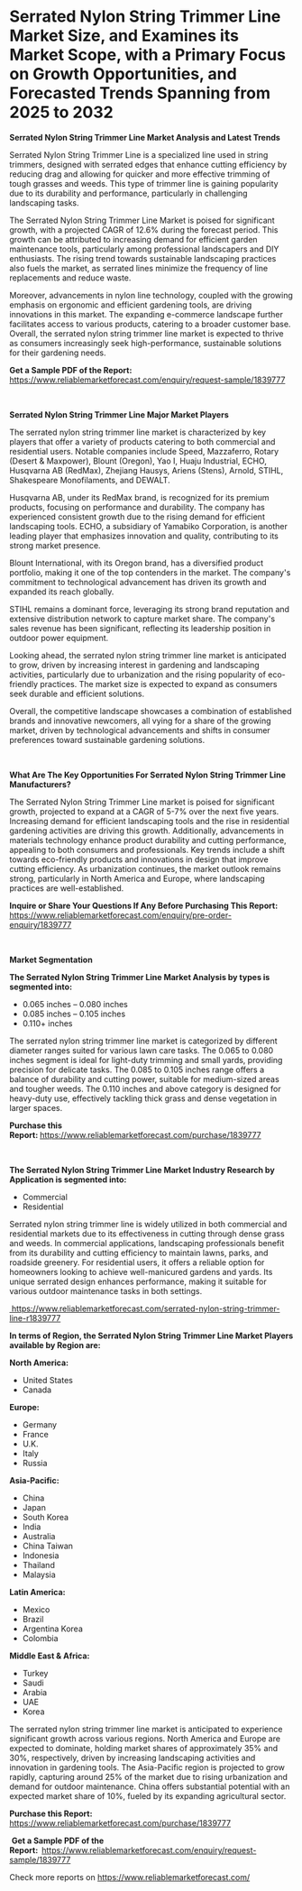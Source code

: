 <p><h1>Serrated Nylon String Trimmer Line Market Size, and Examines its Market Scope, with a Primary Focus on Growth Opportunities, and Forecasted Trends Spanning from 2025 to 2032</h1></p><p><strong>Serrated Nylon String Trimmer Line Market Analysis and Latest Trends</strong></p>
<p><p>Serrated Nylon String Trimmer Line is a specialized line used in string trimmers, designed with serrated edges that enhance cutting efficiency by reducing drag and allowing for quicker and more effective trimming of tough grasses and weeds. This type of trimmer line is gaining popularity due to its durability and performance, particularly in challenging landscaping tasks. </p><p>The Serrated Nylon String Trimmer Line Market is poised for significant growth, with a projected CAGR of 12.6% during the forecast period. This growth can be attributed to increasing demand for efficient garden maintenance tools, particularly among professional landscapers and DIY enthusiasts. The rising trend towards sustainable landscaping practices also fuels the market, as serrated lines minimize the frequency of line replacements and reduce waste. </p><p>Moreover, advancements in nylon line technology, coupled with the growing emphasis on ergonomic and efficient gardening tools, are driving innovations in this market. The expanding e-commerce landscape further facilitates access to various products, catering to a broader customer base. Overall, the serrated nylon string trimmer line market is expected to thrive as consumers increasingly seek high-performance, sustainable solutions for their gardening needs.</p></p>
<p><strong>Get a Sample PDF of the Report:&nbsp;</strong> <a href="https://www.reliablemarketforecast.com/enquiry/request-sample/1839777?utm_campaign=1832&utm_medium=2&utm_source=Github&utm_content=ia&utm_term=03022025&utm_id=serrated-nylon-string-trimmer-line">https://www.reliablemarketforecast.com/enquiry/request-sample/1839777</a></p>
<p>&nbsp;</p>
<p><strong>Serrated Nylon String Trimmer Line Major Market Players</strong></p>
<p><p>The serrated nylon string trimmer line market is characterized by key players that offer a variety of products catering to both commercial and residential users. Notable companies include Speed, Mazzaferro, Rotary (Desert & Maxpower), Blount (Oregon), Yao I, Huaju Industrial, ECHO, Husqvarna AB (RedMax), Zhejiang Hausys, Ariens (Stens), Arnold, STIHL, Shakespeare Monofilaments, and DEWALT.</p><p>Husqvarna AB, under its RedMax brand, is recognized for its premium products, focusing on performance and durability. The company has experienced consistent growth due to the rising demand for efficient landscaping tools. ECHO, a subsidiary of Yamabiko Corporation, is another leading player that emphasizes innovation and quality, contributing to its strong market presence.</p><p>Blount International, with its Oregon brand, has a diversified product portfolio, making it one of the top contenders in the market. The company's commitment to technological advancement has driven its growth and expanded its reach globally.</p><p>STIHL remains a dominant force, leveraging its strong brand reputation and extensive distribution network to capture market share. The company's sales revenue has been significant, reflecting its leadership position in outdoor power equipment.</p><p>Looking ahead, the serrated nylon string trimmer line market is anticipated to grow, driven by increasing interest in gardening and landscaping activities, particularly due to urbanization and the rising popularity of eco-friendly practices. The market size is expected to expand as consumers seek durable and efficient solutions.</p><p>Overall, the competitive landscape showcases a combination of established brands and innovative newcomers, all vying for a share of the growing market, driven by technological advancements and shifts in consumer preferences toward sustainable gardening solutions.</p></p>
<p>&nbsp;</p>
<p><strong>What Are The Key Opportunities For Serrated Nylon String Trimmer Line Manufacturers?</strong></p>
<p><p>The Serrated Nylon String Trimmer Line market is poised for significant growth, projected to expand at a CAGR of 5-7% over the next five years. Increasing demand for efficient landscaping tools and the rise in residential gardening activities are driving this growth. Additionally, advancements in materials technology enhance product durability and cutting performance, appealing to both consumers and professionals. Key trends include a shift towards eco-friendly products and innovations in design that improve cutting efficiency. As urbanization continues, the market outlook remains strong, particularly in North America and Europe, where landscaping practices are well-established.</p></p>
<p><strong>Inquire or Share Your Questions If Any Before Purchasing This Report:</strong> <a href="https://www.reliablemarketforecast.com/enquiry/pre-order-enquiry/1839777?utm_campaign=1832&utm_medium=2&utm_source=Github&utm_content=ia&utm_term=03022025&utm_id=serrated-nylon-string-trimmer-line">https://www.reliablemarketforecast.com/enquiry/pre-order-enquiry/1839777</a></p>
<p>&nbsp;</p>
<p><strong>Market Segmentation</strong></p>
<p><strong>The Serrated Nylon String Trimmer Line Market Analysis by types is segmented into:</strong></p>
<p><ul><li>0.065 inches – 0.080 inches</li><li>0.085 inches – 0.105 inches</li><li>0.110+ inches</li></ul></p>
<p><p>The serrated nylon string trimmer line market is categorized by different diameter ranges suited for various lawn care tasks. The 0.065 to 0.080 inches segment is ideal for light-duty trimming and small yards, providing precision for delicate tasks. The 0.085 to 0.105 inches range offers a balance of durability and cutting power, suitable for medium-sized areas and tougher weeds. The 0.110 inches and above category is designed for heavy-duty use, effectively tackling thick grass and dense vegetation in larger spaces.</p></p>
<p><strong>Purchase this Report:&nbsp;</strong><a href="https://www.reliablemarketforecast.com/purchase/1839777?utm_campaign=1832&utm_medium=2&utm_source=Github&utm_content=ia&utm_term=03022025&utm_id=serrated-nylon-string-trimmer-line">https://www.reliablemarketforecast.com/purchase/1839777</a></p>
<p>&nbsp;</p>
<p><strong>The Serrated Nylon String Trimmer Line Market Industry Research by Application is segmented into:</strong></p>
<p><ul><li>Commercial</li><li>Residential</li></ul></p>
<p><p>Serrated nylon string trimmer line is widely utilized in both commercial and residential markets due to its effectiveness in cutting through dense grass and weeds. In commercial applications, landscaping professionals benefit from its durability and cutting efficiency to maintain lawns, parks, and roadside greenery. For residential users, it offers a reliable option for homeowners looking to achieve well-manicured gardens and yards. Its unique serrated design enhances performance, making it suitable for various outdoor maintenance tasks in both settings.</p></p>
<p><a href="https://www.reliablemarketforecast.com/serrated-nylon-string-trimmer-line-r1839777?utm_campaign=1832&utm_medium=2&utm_source=Github&utm_content=ia&utm_term=03022025&utm_id=serrated-nylon-string-trimmer-line">&nbsp;https://www.reliablemarketforecast.com/serrated-nylon-string-trimmer-line-r1839777</a></p>
<p><strong>In terms of Region, the Serrated Nylon String Trimmer Line Market Players available by Region are:</strong></p>
<p>
    <p> <strong> North America: </strong>
        <ul>
            <li>United States</li>
            <li>Canada</li>
        </ul>
        </p> 
    <p> <strong> Europe: </strong>
        <ul>
            <li>Germany</li>
            <li>France</li>
            <li>U.K.</li>
            <li>Italy</li>
            <li>Russia</li>
        </ul>
        </p> 
    <p> <strong> Asia-Pacific: </strong>
        <ul>
            <li>China</li>
            <li>Japan</li>
            <li>South Korea</li>
            <li>India</li>
            <li>Australia</li>
            <li>China Taiwan</li>
            <li>Indonesia</li>
            <li>Thailand</li>
            <li>Malaysia</li>
        </ul>
        </p> 
    <p> <strong> Latin America: </strong>
        <ul>
            <li>Mexico</li>
            <li>Brazil</li>
            <li>Argentina Korea</li>
            <li>Colombia</li>
        </ul>
        </p> 
    <p> <strong> Middle East & Africa: </strong>
        <ul>
            <li>Turkey</li>
            <li>Saudi</li>
            <li>Arabia</li>
            <li>UAE</li>
            <li>Korea</li>
        </ul>
    </p>
    </p>
<p><p>The serrated nylon string trimmer line market is anticipated to experience significant growth across various regions. North America and Europe are expected to dominate, holding market shares of approximately 35% and 30%, respectively, driven by increasing landscaping activities and innovation in gardening tools. The Asia-Pacific region is projected to grow rapidly, capturing around 25% of the market due to rising urbanization and demand for outdoor maintenance. China offers substantial potential with an expected market share of 10%, fueled by its expanding agricultural sector.</p></p>
<p><strong>Purchase this Report: </strong><a href="https://www.reliablemarketforecast.com/purchase/1839777?utm_campaign=1832&utm_medium=2&utm_source=Github&utm_content=ia&utm_term=03022025&utm_id=serrated-nylon-string-trimmer-line">https://www.reliablemarketforecast.com/purchase/1839777</a></p>
<p>&nbsp;<strong>Get a Sample PDF of the Report:&nbsp;&nbsp;</strong><a href="https://www.reliablemarketforecast.com/enquiry/request-sample/1839777?utm_campaign=1832&utm_medium=2&utm_source=Github&utm_content=ia&utm_term=03022025&utm_id=serrated-nylon-string-trimmer-line">https://www.reliablemarketforecast.com/enquiry/request-sample/1839777</a></p>
<p><strong></strong></p>
<p>Check more reports on <a href="https://www.reliablemarketforecast.com/?utm_campaign=1832&utm_medium=2&utm_source=Github&utm_content=ia&utm_term=03022025&utm_id=serrated-nylon-string-trimmer-line">https://www.reliablemarketforecast.com/</a></p>